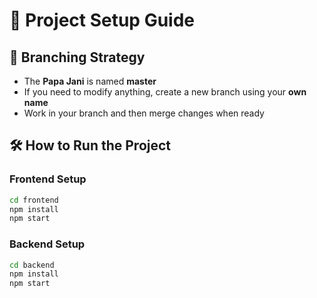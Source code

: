 # 🚀 Project Setup Guide  

## 📌 Branching Strategy  
- The **Papa Jani** is named **master**  
- If you need to modify anything, create a new branch using your **own name**  
- Work in your branch and then merge changes when ready  

## 🛠️ How to Run the Project  

### Frontend Setup  
```sh
cd frontend
npm install
npm start
```
### Backend Setup  
```sh
cd backend
npm install
npm start

